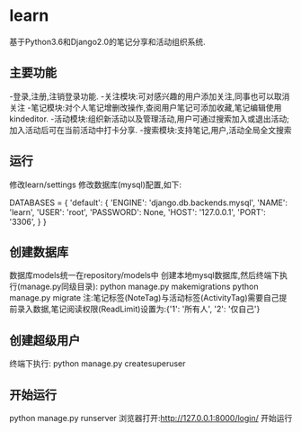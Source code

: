 # learn
基于Python3.6和Django2.0的笔记分享和活动组织系统.

## 主要功能
-登录,注册,注销登录功能.
-关注模块:可对感兴趣的用户添加关注,同事也可以取消关注
-笔记模块:对个人笔记增删改操作,查阅用户笔记可添加收藏,笔记编辑使用kindeditor.
-活动模块:组织新活动以及管理活动,用户可通过搜索加入或退出活动;加入活动后可在当前活动中打卡分享.
-搜索模块:支持笔记,用户,活动全局全文搜索

## 运行
修改learn/settings 修改数据库(mysql)配置,如下:

DATABASES = {
	'default': {
		'ENGINE': 'django.db.backends.mysql',
		'NAME': 'learn',
		'USER': 'root',
		'PASSWORD': None,
		'HOST': '127.0.0.1',
		'PORT': '3306',
	}
}


## 创建数据库
数据库models统一在repository/models中
创建本地mysql数据库,然后终端下执行(manage.py同级目录):
python manage.py makemigrations
python manage.py migrate
注:笔记标签(NoteTag)与活动标签(ActivityTag)需要自己提前录入数据,笔记阅读权限(ReadLimit)设置为:{'1': '所有人', '2': '仅自己'}


## 创建超级用户
终端下执行:
python manage.py createsuperuser

## 开始运行
python manage.py runserver
浏览器打开:http://127.0.0.1:8000/login/ 开始运行
